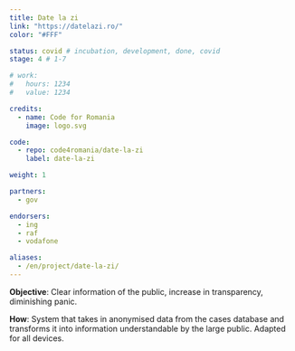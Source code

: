 ```yaml
---
title: Date la zi
link: "https://datelazi.ro/"
color: "#FFF"

status: covid # incubation, development, done, covid
stage: 4 # 1-7

# work:
#   hours: 1234
#   value: 1234

credits:
  - name: Code for Romania
    image: logo.svg

code:
  - repo: code4romania/date-la-zi
    label: date-la-zi

weight: 1

partners:
  - gov

endorsers:
  - ing
  - raf
  - vodafone

aliases:
  - /en/project/date-la-zi/
---
```


**Objective**: Clear information of the public, increase in transparency, diminishing panic.

**How**: System that takes in anonymised data from the cases database and transforms it into information understandable by the large public. Adapted for all devices.
